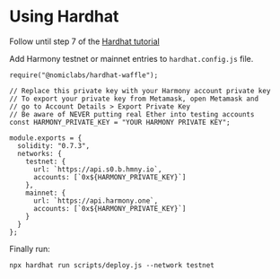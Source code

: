 # Using Hardhat

Follow until step 7 of the [Hardhat tutorial](https://hardhat.org/tutorial/)

Add Harmony testnet or mainnet entries to `hardhat.config.js` file.

```text
require("@nomiclabs/hardhat-waffle");

// Replace this private key with your Harmony account private key
// To export your private key from Metamask, open Metamask and
// go to Account Details > Export Private Key
// Be aware of NEVER putting real Ether into testing accounts
const HARMONY_PRIVATE_KEY = "YOUR HARMONY PRIVATE KEY";

module.exports = {
  solidity: "0.7.3",
  networks: {
    testnet: {
      url: `https://api.s0.b.hmny.io`,
      accounts: [`0x${HARMONY_PRIVATE_KEY}`]
    },
    mainnet: {
      url: `https://api.harmony.one`,
      accounts: [`0x${HARMONY_PRIVATE_KEY}`]
    }
  }
};
```

Finally run:

```text
npx hardhat run scripts/deploy.js --network testnet
```

